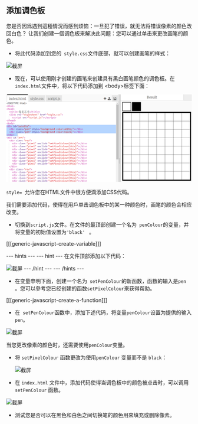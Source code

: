 ## 添加调色板

您是否因爲遇到這種情況而感到烦恼：一旦犯了错误，就无法将错误像素的颜色改回白色？ 让我们创建一個调色板来解决此问题：您可以通过单击來更改画笔的颜色。

+ 将此代码添加到您的` style.css`文件底部，就可以创建画笔的样式：

![截屏](images/pixel-art-pen.png)

+ 现在，可以使用刚才创建的画笔來创建具有黑白画笔颜色的调色板。在` index.html`文件中，将以下代码添加到 &lt;body&gt;标签下面：

![截屏](images/pixel-art-palette.png)

`style= `允许您在HTML文件中很方便滴添加CSS代码。

我们需要添加代码，使得在用戶单击调色板中的某一种颜色时，画笔的颜色会相应改变。

+ 切换到` script.js `文件。在文件的最顶部创建一个名为` penColour`的变量，并将变量的初始值设置为`'black' ` 。

[[[generic-javascript-create-variable]]]

\--- hints \--- \--- hint \--- 在文件顶部添加以下代码：

![截屏](images/pixel-art-pencolour.png) \--- /hint \--- \--- /hints \---

+ 在变量申明下面，创建一个名为` setPenColour`的新函数，函数的输入是`pen` 。您可以參考您已经创建的函数` setPixelColour `來获得帮助。

[[[generic-javascript-create-a-function]]]

+ 在` setPenColour`函数中，添加下述代码，将变量` penColour `设置为提供的输入 `pen`。

![截屏](images/pixel-art-set-pen.png)

当您更改像素的颜色时，还需要使用`penColour`变量。

+ 将 `setPixelColour` 函数更改为使用`penColour` 变量而不是 `black`：
    
    ![截屏](images/pixel-art-use-pen.png)

+ 在 `index.html` 文件中，添加代码使得当调色板中的颜色被点击时，可以调用`setPenColour` 函数。

![截屏](images/pixel-art-palette-onclick.png)

+ 测试您是否可以在黑色和白色之间切换笔的颜色用來填充或删除像素。